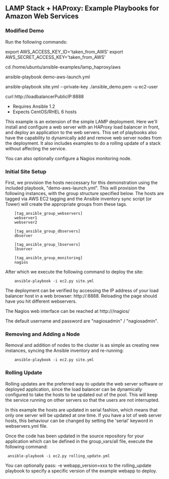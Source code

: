 LAMP Stack + HAProxy: Example Playbooks for Amazon Web Services
-----------------------------------------------------------------------------




### Modified Demo

Run the following commands:

export AWS_ACCESS_KEY_ID='taken_from_AWS'
export AWS_SECRET_ACCESS_KEY='taken_from_AWS'

cd /home/ubuntu/ansible-examples/lamp_haproxy/aws

ansible-playbook demo-aws-launch.yml

ansible-playbook site.yml --private-key ./ansible_demo.pem -u ec2-user

curl http://loadbalancerPublicIP:8888





- Requires Ansible 1.2
- Expects CentOS/RHEL 6 hosts

This example is an extension of the simple LAMP deployment. Here we'll install
and configure a web server with an HAProxy load balancer in front, and deploy
an application to the web servers. This set of playbooks also have the
capability to dynamically add and remove web server nodes from the deployment.
It also includes examples to do a rolling update of a stack without affecting
the service.

You can also optionally configure a Nagios monitoring node.

### Initial Site Setup

First, we provision the hosts neccessary for this demonstration using the included playbook, "demo-aws-launch.yml". This will provision the following instances, with the group structure specified below. The hosts are tagged via AWS EC2 tagging and the Ansible inventory sync script (or Tower) will create the appropriate groups from these tags.

		[tag_ansible_group_webservers]
		webserver1
		webserver2
		
		[tag_ansible_group_dbservers]
		dbserver
		
		[tag_ansible_group_lbservers]
		lbserver
		
		[tag_ansible_group_monitoring]
		nagios

After which we execute the following command to deploy the site:

		ansible-playbook -i ec2.py site.yml

The deployment can be verified by accessing the IP address of your load
balancer host in a web browser: http://<ip-of-lb>:8888. Reloading the page
should have you hit different webservers.

The Nagios web interface can be reached at http://<ip-of-nagios>/nagios/

The default username and password are "nagiosadmin" / "nagiosadmin".

### Removing and Adding a Node

Removal and addition of nodes to the cluster is as simple as creating new instances, syncing the
Ansible inventory and re-running:

        ansible-playbook -i ec2.py site.yml

### Rolling Update

Rolling updates are the preferred way to update the web server software or
deployed application, since the load balancer can be dynamically configured
to take the hosts to be updated out of the pool. This will keep the service
running on other servers so that the users are not interrupted.

In this example the hosts are updated in serial fashion, which means that
only one server will be updated at one time. If you have a lot of web server
hosts, this behaviour can be changed by setting the 'serial' keyword in
webservers.yml file.

Once the code has been updated in the source repository for your application
which can be defined in the group_vars/all file, execute the following
command:

	 ansible-playbook -i ec2.py rolling_update.yml

You can optionally pass: -e webapp_version=xxx to the rolling_update
playbook to specify a specific version of the example webapp to deploy.
